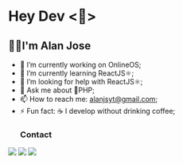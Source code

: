 <h1>Hey Dev &lt👋&gt</h1>
<h2>👨‍💻️I'm Alan Jose</h2>

- 🔭 I’m currently working on OnlineOS;
- 🌱 I’m currently learning ReactJS⚛️;
- 🤔 I’m looking for help with ReactJS⚛️;
- 💬 Ask me about 🐘PHP;
- 📫 How to reach me: alanjsyt@gmail.com;
- ⚡ Fun fact: ☕️ I develop without drinking coffee;
  ### Contact
 <div>
  <a href="https://www.linkedin.com/in/alan-jos%C3%A9-209b51216/" target="_blank">
  <img src="https://img.shields.io/badge/-LinkedIn-%230077B5?style=for-the-badge&logo=linkedin&logoColor=white" target="_blank"></a>  
  
  <a href="https://www.instagram.com/alan0js" target="_blank">
  <img src="https://img.shields.io/badge/-Instagram-%23E4405F?style=for-the-badge&logo=instagram&logoColor=white" target="_blank"></a>
  
  <a href = "alanjsyt@gmail.com">
  <img src="https://img.shields.io/badge/Gmail-D14836?style=for-the-badge&logo=gmail&logoColor=white" target="_blank"></a>
 </div>
